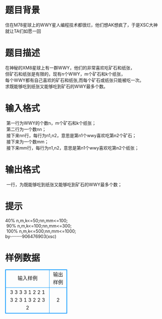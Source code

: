 # 

 
 # 题目背景 
住在M78星球上的WWY星人编程技术都很烂，他们想AK想疯了，于是XSC大神就让TA们如愿一回<br> 

 
 # 题目描述 
在神秘的XM8星球上有一群WWY，他们的非常喜欢吃矿石和纸张，<br>但矿石和纸张是有限的，现有n个WWY，m个矿石和k个纸张，<br>每个WWY都有自己喜欢的矿石和纸张,而每个矿石或纸张只能被吃一次。<br>求既能够吃到纸张又能够吃到矿石的WWY最多个数。<br> 

 
 # 输入格式 
&nbsp;第一行为WWY的个数n，m个矿石和k个纸张；<br>&nbsp;第二行为一个数nn；<br>&nbsp;接下来nn行，每行为n1,n2，意思是第n1个wwy喜欢吃第n2个矿石；<br>&nbsp;接下来为一个数mm；<br>&nbsp;接下来mm行，每行为n1,n2，意思是第n1个wwy喜欢吃第n2个纸张；<br> 

 
 # 输出格式 
&nbsp;一行，为既能够吃到纸张又能够吃到矿石的WWY最多个数；<br> 

 
 # 提示 
40%&nbsp;n,m,k&lt;=50;nn,mm&lt;=100;<br>&nbsp;90%&nbsp;n,m,k&lt;=100;nn,mm&lt;=300;<br>&nbsp;100%&nbsp;n,m,k&lt;=500;nn,mm&lt;=1000;<br>by------906476903(xsc)<br> 
# 样例数据
<style>
        table,table tr th, table tr td { border:1px solid #0094ff; }
        table { width: 200px; min-height: 25px; line-height: 25px; text-align: center; border-collapse: collapse;}   
    </style>
<table>
	<tr>
		<td>输入样例</td>
		<td>输出样例</td>
	</tr>
<tr><td>3 3 3
3
1 2
2 1
3 2
3
1 3
2 2
3 2

</td><td>2
</td></tr></table>
